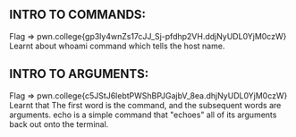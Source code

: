 ## INTRO TO COMMANDS: <br>
   Flag => pwn.college{gp3ly4wnZs17cJJ_Sj-pfdhp2VH.ddjNyUDL0YjM0czW} <br>
   Learnt about whoami command which tells the host name. <br>
## INTRO TO ARGUMENTS: <br>
   Flag => pwn.college{c5JStJ6lebtPWShBPJGajbV_8ea.dhjNyUDL0YjM0czW} <br>
   Learnt that The first word is the command, and the subsequent words are arguments. echo is a simple command that "echoes" all of its arguments back out onto the terminal.<br>
   
